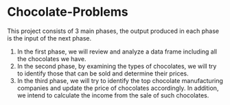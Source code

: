 # Chocolate-Problems
This project consists of 3 main phases, the output produced in each phase is the input of the next phase.
1. In the first phase, we will review and analyze a data frame including all the chocolates we have.
2. In the second phase, by examining the types of chocolates, we will try to identify those that can be sold and determine their prices.
3. In the third phase, we will try to identify the top chocolate manufacturing companies and update the price of chocolates accordingly. In addition, we intend to calculate the income from the sale of such chocolates.
